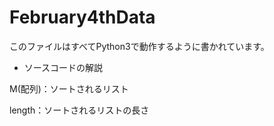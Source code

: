 # February4thData

このファイルはすべてPython3で動作するように書かれています。

- ソースコードの解説

M(配列)：ソートされるリスト

length：ソートされるリストの長さ
